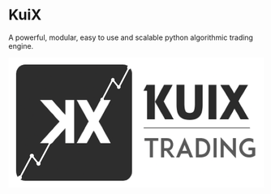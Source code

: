 # KuiX
A powerful, modular, easy to use and  scalable python algorithmic trading engine.

<img src="https://github.com/Shaft-3796/KuiX/blob/main/assets/Kuix-Logo-Light-WhiteBkg.png">
